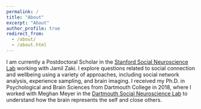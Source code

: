 ```yaml
---
permalink: /
title: "About"
excerpt: "About"
author_profile: true
redirect_from: 
  - /about/
  - /about.html
---
```


I am currently a Postdoctoral Scholar in the [Stanford Social Neuroscience Lab](http://ssnl.stanford.edu/) working with Jamil Zaki. I explore questions related to social connection and wellbeing using a variety of approaches, including social network analysis, experience sampling, and brain imaging. I received my Ph.D. in Psychological and Brain Sciences from Dartmouth College in 2018, where I worked with Meghan Meyer in the [Dartmouth Social Neuroscience Lab](http://www.dartmouth-socialneurolab.com/) to understand how the brain represents the self and close others. 
